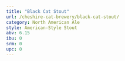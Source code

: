 ```yaml
---
title: "Black Cat Stout"
url: /cheshire-cat-brewery/black-cat-stout/
category: North American Ale
style: American-Style Stout
abv: 6.15
ibu: 0
srm: 0
upc: 0
---
```


